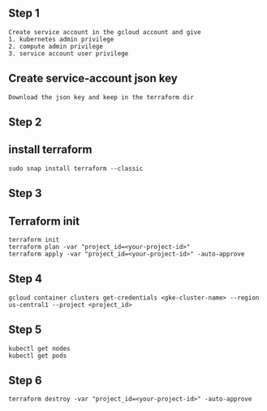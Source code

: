 ## Step 1

```
Create service account in the gcloud account and give 
1. kubernetes admin privilege
2. compute admin privilege
3. service account user privilege
```

## Create service-account json key
```
Download the json key and keep in the terraform dir
```
## Step 2
## install terraform
```
sudo snap install terraform --classic
```
## Step 3
## Terraform init

```
terraform init
terraform plan -var "project_id=<your-project-id>"
terraform apply -var "project_id=<your-project-id>" -auto-approve
```

## Step 4

```
gcloud container clusters get-credentials <gke-cluster-name> --region us-central1 --project <project_id>
```

## Step 5

```
kubectl get nodes
kubectl get pods
```

## Step 6

```
terraform destroy -var "project_id=<your-project-id>" -auto-approve
```